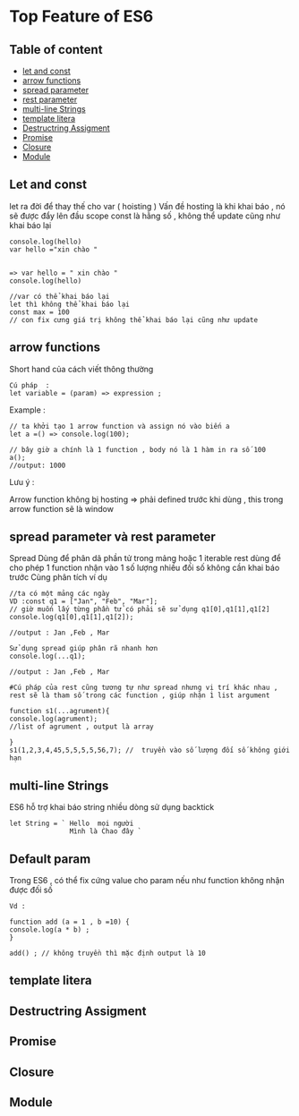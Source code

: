 # Top Feature of ES6 

## Table of content

- [let and const](#let-and-const)
- [arrow functions ](#arrow-functions)
- [spread parameter ](#spread-parameter)
- [rest parameter](#rest-parameter)
- [multi-line Strings](#multi-line-strings)
- [template litera ](#template-litera)
- [Destructring Assigment ](#destructring-assigment)
- [Promise ](#promise)
- [Closure ](#closure)
- [Module  ](#module)

## Let and const 
let ra đời để thay thế cho var (  hoisting ) 
Vấn đề hosting là khi khai báo , nó sẽ được đẩy lên đầu scope 
const là hằng số , không thể update cũng như khai báo lại

```
console.log(hello)
var hello ="xin chào " 


=> var hello = " xin chào "
console.log(hello)

//var có thể khai báo lại 
let thì không thể khai báo lại 
const max = 100 
// con fix cưng giá trị không thể khai báo lại cũng như update 
```
## arrow functions 
Short hand của cách viết thông thường
```
Cú pháp  : 
let variable = (param) => expression ;

```
Example :

```
// ta khởi tạo 1 arrow function và assign nó vào biến a
let a =() => console.log(100);

// bây giờ a chính là 1 function , body nó là 1 hàm in ra số 100
a();
//output: 1000
```
Lưu ý  : 

Arrow function không bị hosting ⇒ phải defined trước khi dùng , this trong arrow function sẽ là window

## spread parameter  và rest parameter 
  Spread Dùng để phân dã phần tử trong mảng hoặc 1 iterable 
  rest dùng để cho phép 1 function nhận vào 1 số lượng nhiều đối số không cần khai báo trước 
  Cùng phân tích ví dụ 
  ```
  //ta có một mảng các ngày
VD :const q1 = ["Jan", "Feb", "Mar"];
 // giờ muốn lấy từng phần tử có phải sẽ sử dụng q1[0],q1[1],q1[2]
console.log(q1[0],q1[1],q1[2]);

//output : Jan ,Feb , Mar

Sử dụng spread giúp phân rã nhanh hơn 
console.log(...q1);

//output : Jan ,Feb , Mar

#Cú pháp của rest cũng tương tự như spread nhưng vị trí khác nhau , rest sẽ là tham số trong các function , giúp nhận 1 list argument 

function s1(...agrument){
  console.log(agrument);
  //list of agrument , output là array

}
s1(1,2,3,4,45,5,5,5,5,56,7); //  truyền vào số lượng đối số không giới hạn 
  ```
 
## multi-line Strings 
ES6 hỗ trợ khai báo string nhiều dòng sử dụng backtick 
```
let String = ` Hello  mọi người 
               Mình là Chao đây `

```
## Default param 
Trong ES6 , có thể fix cứng value cho param nếu như function không nhận được đối số 
```
Vd : 

function add (a = 1 , b =10) {
console.log(a * b) ;
}

add() ; // không truyền thì mặc định output là 10
```
## template litera 
## Destructring Assigment 
## Promise 
## Closure
## Module 